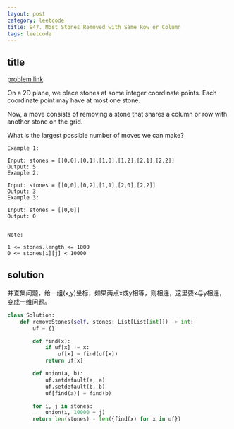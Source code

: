 ```yaml
---
layout: post
category: leetcode
title: 947. Most Stones Removed with Same Row or Column
tags: leetcode
---
```


## title
[problem link](https://leetcode.com/problems/most-stones-removed-with-same-row-or-column/)

On a 2D plane, we place stones at some integer coordinate points.  Each coordinate point may have at most one stone.

Now, a move consists of removing a stone that shares a column or row with another stone on the grid.

What is the largest possible number of moves we can make?

    

    Example 1:

    Input: stones = [[0,0],[0,1],[1,0],[1,2],[2,1],[2,2]]
    Output: 5
    Example 2:

    Input: stones = [[0,0],[0,2],[1,1],[2,0],[2,2]]
    Output: 3
    Example 3:

    Input: stones = [[0,0]]
    Output: 0
    

    Note:

    1 <= stones.length <= 1000
    0 <= stones[i][j] < 10000

## solution

并查集问题，给一组(x,y)坐标，如果两点x或y相等，则相连，这里要x与y相连，变成一维问题。

```python
class Solution:
    def removeStones(self, stones: List[List[int]]) -> int:
        uf = {}

        def find(x):
            if uf[x] != x:
                uf[x] = find(uf[x])
            return uf[x]

        def union(a, b):
            uf.setdefault(a, a)
            uf.setdefault(b, b)
            uf[find(a)] = find(b)

        for i, j in stones:
            union(i, 10000 + j)
        return len(stones) - len({find(x) for x in uf})
```
